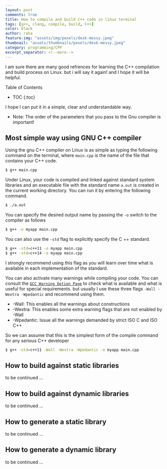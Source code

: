 ```yaml
---
layout: post
comments: true
title: How to compile and build C++ code in linux terminal
tags: [g++, clang, compile, build, C++]
color: black
author: raha
feature-img: "assets/img/pexels/desk-messy.jpeg"
thumbnail: "assets/thumbnails/pexels/desk-messy.jpeg"
category: programming/CPP
excerpt_separator: <!--more-->
---
```


I am sure there are many good refrences for learning the C++ compilation and build process on Linux.
but i will say it again! and I hope it will be helpful.
<!--more-->

Table of Contents
* TOC
{:toc}

I hope I can put it in a simple, clear and understandable way.

* Note: The order of the parameters that you pass to the Gnu compiler is important!

## Most simple way using GNU C++ compiler

Using the gnu C++ compiler on Linux is as simple as typing the following command on the terminal, where ```main.cpp``` is the name of the file that contains your C++ code.

```bash
$ g++ main.cpp
```

Under Linux, your code is compiled and linked against standard system libraries and an executable file with the standard name ```a.out``` is created in the current working directory. 
You can run it by entering the following command.

```bash
$ ./a.out
```

You can specify the desired output name by passing the ```-o``` switch to the compiler as follows

```bash
$ g++ -o myapp main.cpp
```

You can also use the ```-std``` flag to explicitly specify the C ++ standard.

```bash
$ g++ -std=c++11 -o myapp main.cpp
$ g++ -std=c++14 -o myapp main.cpp
```

I strongly recommend using this flag as you will learn over time what is available in each implementation of the standard.

You can also activate many warnings while compiling your code. 
You can consult the [```GCC Warning Option Page```](https://gcc.gnu.org/onlinedocs/gcc/Warning-Options.html) to check what is available and what is useful for special requirements.
but usually I use these three flags ```-Wall -Wextra -Wpedantic``` and recommend using them.

* -Wall: This enables all the warnings about constructions
* -Wextra: This enables some extra warning flags that are not enabled by -Wall
* -Wpedantic: Issue all the warnings demanded by strict ISO C and ISO C++

So we can assume that this is the simplest form of the compile command for any serious C++ developer

```bash
$ g++ -std=c++11 -Wall -Wextra -Wpedantic -o myapp main.cpp
```

## How to build against static libraries
to be continued ...

## How to build against dynamic libraries
to be continued ...

## How to generate a static library
to be continued ...

## How to generate a dynamic library
to be continued ...


